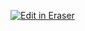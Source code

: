 [![Edit in Eraser](https://firebasestorage.googleapis.com/v0/b/second-petal-295822.appspot.com/o/images%2Fgithub%2FOpen%20in%20Eraser.svg?alt=media&token=968381c8-a7e7-472a-8ed6-4a6626da5501)](https://app.eraser.io/workspace/YCe1XVJ3EtdxXJCIKHp1)



<!--- Eraser file: https://app.eraser.io/workspace/YCe1XVJ3EtdxXJCIKHp1 --->